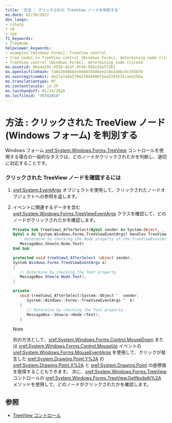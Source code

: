```yaml
---
title: '方法 : クリックされた TreeView ノードを判別する'
ms.date: 03/30/2017
dev_langs:
- csharp
- vb
- cpp
f1_keywords:
- TreeNode
helpviewer_keywords:
- examples [Windows Forms], TreeView control
- tree nodes in TreeView control [Windows Forms], determining node clicked
- TreeView control [Windows Forms], determining node clicked
ms.assetid: 06a4a191-d918-42af-9f49-956c93eff261
ms.openlocfilehash: 7a0e2b69bbec0eb03d40bee2c8e2d4bc9c3558f9
ms.sourcegitcommit: de17a7a0a37042f0d4406f5ae5393531caeb25ba
ms.translationtype: MT
ms.contentlocale: ja-JP
ms.lasthandoff: 01/24/2020
ms.locfileid: "76742014"
---
```

# <a name="how-to-determine-which-treeview-node-was-clicked-windows-forms"></a>方法 : クリックされた TreeView ノード (Windows フォーム) を判別する
Windows フォーム <xref:System.Windows.Forms.TreeView> コントロールを使用する場合の一般的なタスクは、どのノードがクリックされたかを判断し、適切に対応することです。  
  
### <a name="to-determine-which-treeview-node-was-clicked"></a>クリックされた TreeView ノードを確認するには  
  
1. <xref:System.EventArgs> オブジェクトを使用して、クリックされたノードオブジェクトへの参照を返します。  
  
2. イベントに関連するデータを含む <xref:System.Windows.Forms.TreeViewEventArgs> クラスを確認して、どのノードがクリックされたかを確認します。  
  
    ```vb  
    Private Sub TreeView1_AfterSelect(ByVal sender As System.Object, _  
    ByVal e As System.Windows.Forms.TreeViewEventArgs) Handles TreeView1.AfterSelect  
       ' Determine by checking the Node property of the TreeViewEventArgs.  
       MessageBox.Show(e.Node.Text)  
    End Sub  
    ```  
  
    ```csharp  
    protected void treeView1_AfterSelect (object sender,   
    System.Windows.Forms.TreeViewEventArgs e)  
    {  
       // Determine by checking the Text property.  
       MessageBox.Show(e.Node.Text);  
    }  
    ```  
  
    ```cpp  
    private:  
       void treeView1_AfterSelect(System::Object ^  sender,  
          System::Windows::Forms::TreeViewEventArgs ^  e)  
       {  
          // Determine by checking the Text property.  
          MessageBox::Show(e->Node->Text);  
       }  
    ```  
  
    > [!NOTE]
    > 別の方法として、<xref:System.Windows.Forms.Control.MouseDown> または <xref:System.Windows.Forms.Control.MouseUp> イベントの <xref:System.Windows.Forms.MouseEventArgs> を使用して、クリックが発生した <xref:System.Drawing.Point.Y%2A> の <xref:System.Drawing.Point.X%2A> と <xref:System.Drawing.Point> の座標値を取得することもできます。 次に、<xref:System.Windows.Forms.TreeView> コントロールの <xref:System.Windows.Forms.TreeView.GetNodeAt%2A> メソッドを使用して、どのノードがクリックされたかを確認します。  
  
## <a name="see-also"></a>参照

- [TreeView コントロール](treeview-control-windows-forms.md)
